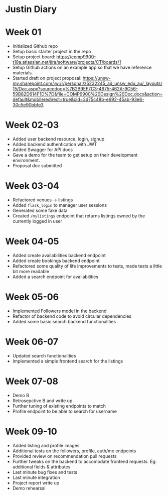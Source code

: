# Justin Diary

# Week 01
- Initialized Github repo
- Setup basic starter project in the repo
- Setup project board: https://comp9900-t18a.atlassian.net/jira/software/projects/CT/boards/1
- Setup Github actions on an example app so that we have reference materials.
- Started draft on project proposal: https://unsw-my.sharepoint.com/:w:/r/personal/z5232245_ad_unsw_edu_au/_layouts/15/Doc.aspx?sourcedoc=%7B2B9EF7C3-4675-462A-9C56-59B82D614F1D%7D&file=COMP9900%20Design%20Doc.docx&action=default&mobileredirect=true&cid=3d75c48b-e692-45ab-93e6-30c5e90bbfe3

# Week 02-03
- Added user backend resource, login, signup
- Added backend authentication with JWT
- Added Swagger for API docs
- Gave a demo for the team to get setup on their development environment.
- Proposal doc submitted

# Week 03-04
- Refactored venues -> listings
- Added `flask_login` to manager user sessions
- Generated some fake data
- Created `/mylistings` endpoint that returns listings owned by the currently logged in user

# Week 04-05
- Added create availabilities backend endpoint
- Added create bookings backend endpoint
- Refactored some quality of life improvements to tests, made tests a little bit more readable
- Added a search endpoint for availabilities

# Week 05-06
- Implemented Followers model in the backend
- Refactor of backend code to avoid circular dependencies
- Added some basic search backend functionalities

# Week 06-07
- Updated search functionalities
- Implemented a simple frontend search for the listings

# Week 07-08
- Demo B
- Retrosepctive B and write up
- Further tuning of existing endpoints to match
- Profile endpoint to be able to search for username

# Week 09-10
- Added listing and profile images
- Additional tests on the followers, profile, auth/me endpoints
- Provided review on recommendation pull requests
- Further tweaks on the backend to accomodate frontend requests. Eg: additional fields & attributes
- Last minute bug fixes and tests
- Last minute integration
- Project report write up
- Demo rehearsal
